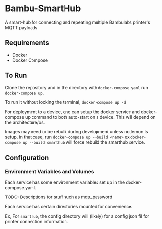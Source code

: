 # Bambu-SmartHub
A smart-hub for connecting and repeating multiple Bambulabs printer's MQTT payloads

## Requirements
- Docker
- Docker Compose

## To Run
Clone the repository and in the directory with `docker-compose.yaml` run `docker-compose up`.

To run it without locking the terminal, `docker-compose up -d`

For deployment to a device, one can setup the docker service and docker-compose up command to both auto-start on a device. This will depend on the architecture/os.

Images may need to be rebuilt during development unless nodemon is setup, in that case, run
`docker-compose up --build <name>` ex `docker-compose up --build smarthub` will force rebuild the smarthub service.

## Configuration
### Environment Variables and Volumes
Each service has some environment variables set up in the docker-compose.yaml.

TODO: Descriptions for stuff such as mqtt_password


Each service has certain directories mounted for convenience.

Ex, For `smarthub`, the config directory will (likely) for a config json fil for printer connection information.

